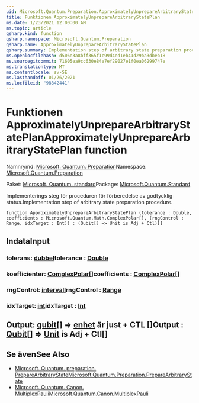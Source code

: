 ```yaml
---
uid: Microsoft.Quantum.Preparation.ApproximatelyUnprepareArbitraryStatePlan
title: Funktionen ApproximatelyUnprepareArbitraryStatePlan
ms.date: 1/23/2021 12:00:00 AM
ms.topic: article
qsharp.kind: function
qsharp.namespace: Microsoft.Quantum.Preparation
qsharp.name: ApproximatelyUnprepareArbitraryStatePlan
qsharp.summary: Implementation step of arbitrary state preparation procedure.
ms.openlocfilehash: d506e3a8bff365f1c99d4ed1eb41d29ba3dbeb18
ms.sourcegitcommit: 71605ea9cc630e84e7ef29027e1f0ea06299747e
ms.translationtype: MT
ms.contentlocale: sv-SE
ms.lasthandoff: 01/26/2021
ms.locfileid: "98842441"
---
```

# <a name="approximatelyunpreparearbitrarystateplan-function"></a><span data-ttu-id="a137d-102">Funktionen ApproximatelyUnprepareArbitraryStatePlan</span><span class="sxs-lookup"><span data-stu-id="a137d-102">ApproximatelyUnprepareArbitraryStatePlan function</span></span>

<span data-ttu-id="a137d-103">Namnrymd: [Microsoft. Quantum. Preparation](xref:Microsoft.Quantum.Preparation)</span><span class="sxs-lookup"><span data-stu-id="a137d-103">Namespace: [Microsoft.Quantum.Preparation](xref:Microsoft.Quantum.Preparation)</span></span>

<span data-ttu-id="a137d-104">Paket: [Microsoft. Quantum. standard](https://nuget.org/packages/Microsoft.Quantum.Standard)</span><span class="sxs-lookup"><span data-stu-id="a137d-104">Package: [Microsoft.Quantum.Standard](https://nuget.org/packages/Microsoft.Quantum.Standard)</span></span>


<span data-ttu-id="a137d-105">Implementerings steg för proceduren för förberedelse av godtycklig status.</span><span class="sxs-lookup"><span data-stu-id="a137d-105">Implementation step of arbitrary state preparation procedure.</span></span>

```qsharp
function ApproximatelyUnprepareArbitraryStatePlan (tolerance : Double, coefficients : Microsoft.Quantum.Math.ComplexPolar[], (rngControl : Range, idxTarget : Int)) : (Qubit[] => Unit is Adj + Ctl)[]
```


## <a name="input"></a><span data-ttu-id="a137d-106">Indata</span><span class="sxs-lookup"><span data-stu-id="a137d-106">Input</span></span>

### <a name="tolerance--double"></a><span data-ttu-id="a137d-107">tolerans: [dubbel](xref:microsoft.quantum.lang-ref.double)</span><span class="sxs-lookup"><span data-stu-id="a137d-107">tolerance : [Double](xref:microsoft.quantum.lang-ref.double)</span></span>




### <a name="coefficients--complexpolar"></a><span data-ttu-id="a137d-108">koefficienter: [ComplexPolar](xref:Microsoft.Quantum.Math.ComplexPolar)[]</span><span class="sxs-lookup"><span data-stu-id="a137d-108">coefficients : [ComplexPolar](xref:Microsoft.Quantum.Math.ComplexPolar)[]</span></span>




### <a name="rngcontrol--range"></a><span data-ttu-id="a137d-109">rngControl: [intervall](xref:microsoft.quantum.lang-ref.range)</span><span class="sxs-lookup"><span data-stu-id="a137d-109">rngControl : [Range](xref:microsoft.quantum.lang-ref.range)</span></span>




### <a name="idxtarget--int"></a><span data-ttu-id="a137d-110">idxTarget: [int](xref:microsoft.quantum.lang-ref.int)</span><span class="sxs-lookup"><span data-stu-id="a137d-110">idxTarget : [Int](xref:microsoft.quantum.lang-ref.int)</span></span>





## <a name="output--qubit--unit--is-adj--ctl"></a><span data-ttu-id="a137d-111">Output: [qubit](xref:microsoft.quantum.lang-ref.qubit)[] => [enhet](xref:microsoft.quantum.lang-ref.unit)  är just + CTL []</span><span class="sxs-lookup"><span data-stu-id="a137d-111">Output : [Qubit](xref:microsoft.quantum.lang-ref.qubit)[] => [Unit](xref:microsoft.quantum.lang-ref.unit)  is Adj + Ctl[]</span></span>



## <a name="see-also"></a><span data-ttu-id="a137d-112">Se även</span><span class="sxs-lookup"><span data-stu-id="a137d-112">See Also</span></span>

- [<span data-ttu-id="a137d-113">Microsoft. Quantum. preparation. PrepareArbitraryState</span><span class="sxs-lookup"><span data-stu-id="a137d-113">Microsoft.Quantum.Preparation.PrepareArbitraryState</span></span>](xref:Microsoft.Quantum.Preparation.PrepareArbitraryState)
- [<span data-ttu-id="a137d-114">Microsoft. Quantum. Canon. MultiplexPauli</span><span class="sxs-lookup"><span data-stu-id="a137d-114">Microsoft.Quantum.Canon.MultiplexPauli</span></span>](xref:Microsoft.Quantum.Canon.MultiplexPauli)
